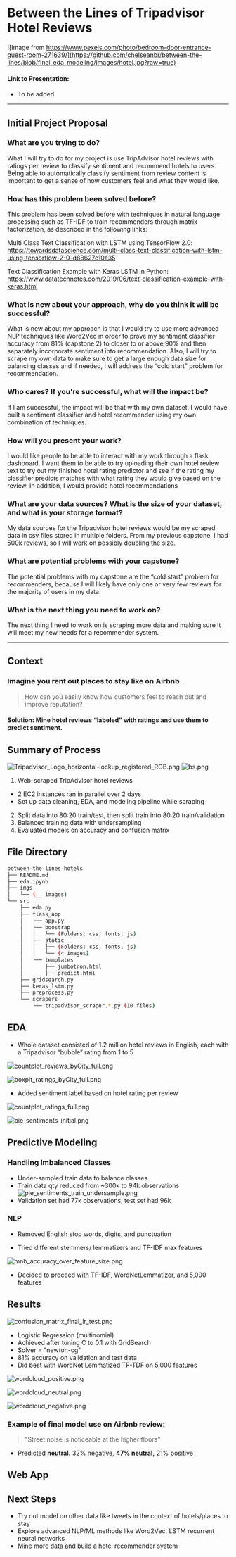 # Between the Lines of Tripadvisor Hotel Reviews
![Image from https://www.pexels.com/photo/bedroom-door-entrance-guest-room-271639/](https://github.com/chelseanbr/between-the-lines/blob/final_eda_modeling/images/hotel.jpg?raw=true)
#### Link to Presentation: 
* To be added
_____
## Initial Project Proposal
### What are you trying to do?
What I will try to do for my project is use TripAdvisor hotel reviews with ratings per review to classify sentiment and recommend hotels to users. Being able to automatically classify sentiment from review content is important to get a sense of how customers feel and what they would like.
### How has this problem been solved before?
This problem has been solved before with techniques in natural language processing such as TF-IDF to train recommenders through matrix factorization, as described in the following links:

Multi Class Text Classification with LSTM using TensorFlow 2.0:
https://towardsdatascience.com/multi-class-text-classification-with-lstm-using-tensorflow-2-0-d88627c10a35

Text Classification Example with Keras LSTM in Python:
https://www.datatechnotes.com/2019/06/text-classification-example-with-keras.html
### What is new about your approach, why do you think it will be successful?
What is new about my approach is that I would try to use more advanced NLP techniques like Word2Vec in order to prove my sentiment classifier accuracy from 81% (capstone 2) to closer to or above 90% and then separately incorporate sentiment into recommendation. Also, I will try to scrape my own data to make sure to get a large enough data size for balancing classes and if needed, I will address the “cold start” problem for recommendation.
### Who cares? If you're successful, what will the impact be?
If I am successful, the impact will be that with my own dataset, I would have built a sentiment classifier and hotel recommender using my own combination of techniques.
### How will you present your work?
I would like people to be able to interact with my work through a flask dashboard. I want them to be able to try uploading their own hotel review text to try out my finished hotel rating predictor and see if the rating my classifier predicts matches with what rating they would give based on the review. In addition, I would provide hotel recommendations 
### What are your data sources? What is the size of your dataset, and what is your storage format?
My data sources for the Tripadvisor hotel reviews would be my scraped data in csv files stored in multiple folders. From my previous capstone, I had 500k reviews, so I will work on possibly doubling the size.
### What are potential problems with your capstone?
The potential problems with my capstone are the “cold start” problem for recommenders, because I will likely have only one or very few reviews for the majority of users in my data.
### What is the next thing you need to work on?
The next thing I need to work on is scraping more data and making sure it will meet my new needs for a recommender system.
___
## Context
### Imagine you rent out places to stay like on Airbnb.
> How can you easily know how customers feel to reach out and improve reputation?
#### Solution: Mine hotel reviews “labeled” with ratings and use them to predict sentiment.

## Summary of Process
![Tripadvisor_Logo_horizontal-lockup_registered_RGB.png](https://github.com/chelseanbr/between-the-lines/blob/final_eda_modeling/images/Tripadvisor_Logo_horizontal-lockup_registered_RGB.png) ![bs.png](https://github.com/chelseanbr/between-the-lines/blob/final_eda_modeling/images/bs.png)
1. Web-scraped TripAdvisor hotel reviews
  * 2 EC2 instances ran in parallel over 2 days
  * Set up data cleaning, EDA, and modeling pipeline while scraping
2. Split data into 80:20 train/test, then split train into 80:20 train/validation
3. Balanced training data with undersampling
4. Evaluated models on accuracy and confusion matrix

## File Directory
```bash
between-the-lines-hotels
├── README.md
├── eda.ipynb
├── imgs
│   └── (__ images)
└── src
    ├── eda.py
    ├── flask_app
    │   ├── app.py
    │   ├── boostrap
    │   │   └── (Folders: css, fonts, js)
    │   ├── static
    │   │   ├── (Folders: css, fonts, js)
    │   │   └── (4 images)
    │   └── templates
    │       ├── jumbotron.html
    │       ├── predict.html
    ├── gridsearch.py
    ├── keras_lstm.py
    ├── preprocess.py
    └── scrapers
        └── tripadvisor_scraper.*.py (10 files)
```

## EDA
* Whole dataset consisted of 1.2 million hotel reviews in English, each with a Tripadvisor “bubble” rating from 1 to 5

![countplot_reviews_byCity_full.png](https://github.com/chelseanbr/between-the-lines/blob/final_eda_modeling/images/countplot_reviews_byCity_full.png)

![boxplt_ratings_byCity_full.png](https://github.com/chelseanbr/between-the-lines/blob/final_eda_modeling/images/boxplt_ratings_byCity_full.png)

* Added sentiment label based on hotel rating per review

![countplot_ratings_full.png](https://github.com/chelseanbr/between-the-lines-hotels/blob/master/imgs/countplot_ratings_full.png)

![pie_sentiments_initial.png](https://github.com/chelseanbr/between-the-lines-hotels/blob/master/imgs/pie_sentiments_initial.png)

## Predictive Modeling

### Handling Imbalanced Classes
* Under-sampled train data to balance classes
* Train data qty reduced from ~300k to 94k observations
![pie_sentiments_train_undersample.png](https://github.com/chelseanbr/between-the-lines/blob/final_eda_modeling/images/pie_sentiments_train_undersample.png)
* Validation set had 77k observations, test set had 96k

### NLP
* Removed English 
stop words, digits, and 
punctuation

* Tried different stemmers/
lemmatizers and TF-IDF
max features

![mnb_accuracy_over_feature_size.png](https://github.com/chelseanbr/between-the-lines/blob/final_eda_modeling/images/mnb_accuracy_over_feature_size.png)

* Decided to proceed with 
TF-IDF, 
WordNetLemmatizer,
and 5,000 features

## Results
![confusion_matrix_final_lr_test.png](https://github.com/chelseanbr/between-the-lines/blob/final_eda_modeling/images/confusion_matrix_final_lr_test.png)

* Logistic Regression (multinomial)
* Achieved after tuning C to 0.1 with GridSearch
* Solver = "newton-cg"
* 81% accuracy on validation and test data
* Did best with WordNet Lemmatized TF-TDF on 5,000 features

![wordcloud_positive.png](https://github.com/chelseanbr/between-the-lines/blob/final_eda_modeling/images/wordcloud_positive.png)

![wordcloud_neutral.png](https://github.com/chelseanbr/between-the-lines/blob/final_eda_modeling/images/wordcloud_neutral.png)

![wordcloud_negative.png](https://github.com/chelseanbr/between-the-lines/blob/final_eda_modeling/images/wordcloud_negative.png)

### Example of final model use on Airbnb review:
> "Street noise is noticeable at the higher floors"
* Predicted **neutral.**
32% negative, **47% neutral,** 21% positive

## Web App

## Next Steps
* Try out model on other data like tweets in the context of hotels/places to stay
* Explore advanced NLP/ML methods like Word2Vec, LSTM recurrent neural networks
* Mine more data and build a hotel recommender system
